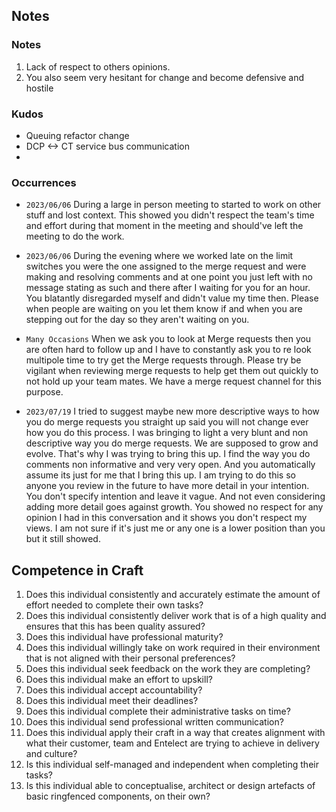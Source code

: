 
## Notes

### Notes

1. Lack of respect to others opinions. 
2. You also seem very hesitant for change and become defensive and hostile

### Kudos
- Queuing refactor change
- DCP <-> CT service bus communication
- 

### Occurrences

- ` 2023/06/06 ` 
  During a large in person meeting to started to work on other stuff and lost context. This showed you didn't respect the team's time and effort during that moment in the meeting and should've left the meeting to do the work.

- ` 2023/06/06 `
  During the evening where we worked late on the limit switches you were the one assigned to the merge request and were making and resolving comments and at one point you just left with no message stating as such and there after I waiting for you for an hour. You blatantly disregarded myself and didn't value my time then. Please when people are waiting on you let them know if and when you are stepping out for the day so they aren't waiting on you.

- ` Many Occasions `
  When we ask you to look at Merge requests then you are often hard to follow up and I have to constantly ask you to re look multipole time to try get the Merge requests through. Please try be vigilant when reviewing merge requests to help get them out quickly to not hold up your team mates. We have a merge request channel for this purpose. 

- ` 2023/07/19 `
  I tried to suggest maybe new more descriptive ways to how you do merge requests you straight up said you will not change ever how you do this process. I was bringing to light a very blunt and non descriptive way you do merge requests. We are supposed to grow and evolve. That's why I was trying to bring this up. I find the way you do comments non informative and very very open. And you automatically assume its just for me that I bring this up. I am trying to do this so anyone you review in the future to have more detail in your intention. You don't specify intention and leave it vague. And not even considering adding more detail goes against growth. You showed no respect for any opinion I had in this conversation and it shows you don't respect my views. I am not sure if it's just me or any one is a lower position than you but it still showed. 



## Competence in Craft

1. Does this individual consistently and accurately estimate the amount of effort needed to complete their own tasks?
2. Does this individual consistently deliver work that is of a high quality and ensures that this has been quality assured?
3. Does this individual have professional maturity?
4. Does this individual willingly take on work required in their environment that is not aligned with their personal preferences?
5. Does this individual seek feedback on the work they are completing?
6. Does this individual make an effort to upskill?
7. Does this individual accept accountability?
8. Does this individual meet their deadlines?
9. Does this individual complete their administrative tasks on time?
10. Does this individual send professional written communication?
11. Does this individual apply their craft in a way that creates alignment with what their customer, team and Entelect are trying to achieve in delivery and culture?
12. Is this individual self-managed and independent when completing their tasks?
13. Is this individual able to conceptualise, architect or design artefacts of basic ringfenced components, on their own?

